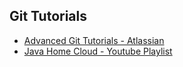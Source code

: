 ## Git Tutorials

* [Advanced Git Tutorials - Atlassian](https://www.atlassian.com/git/tutorials/advanced-overview)
* [Java Home Cloud - Youtube Playlist](https://www.youtube.com/playlist?list=PLH1ul2iNXl7vkfIFF2BxLA5xpkbvWtFWf)
